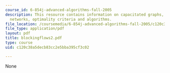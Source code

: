 ```yaml
---
course_id: 6-854j-advanced-algorithms-fall-2005
description: This resource contains information on capacitated graphs, costs in flow
  networks, optimality criteria and algorithms.
file_location: /coursemedia/6-854j-advanced-algorithms-fall-2005/c120c38a5decb83cc2e5bba395cf3c02_blockingflows2.pdf
file_type: application/pdf
layout: pdf
title: blockingflows2.pdf
type: course
uid: c120c38a5decb83cc2e5bba395cf3c02

---
```

None